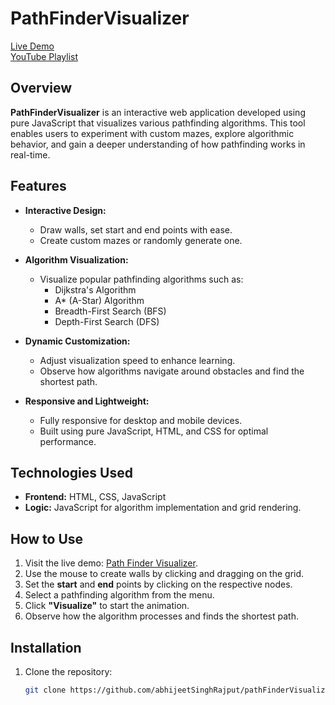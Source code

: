 # PathFinderVisualizer  
[Live Demo](https://path-explorer.netlify.app)  
[YouTube Playlist](https://www.youtube.com/watch?v=Oaf9mR9oDT8&list=PLZ92O1inS6VmlSaCzdxm5_Jf2IyJesCF4&pp=iAQB)  

## Overview  
**PathFinderVisualizer** is an interactive web application developed using pure JavaScript that visualizes various pathfinding algorithms. This tool enables users to experiment with custom mazes, explore algorithmic behavior, and gain a deeper understanding of how pathfinding works in real-time.  

## Features  
- **Interactive Design:**  
  - Draw walls, set start and end points with ease.  
  - Create custom mazes or randomly generate one.  

- **Algorithm Visualization:**  
  - Visualize popular pathfinding algorithms such as:  
    - Dijkstra's Algorithm  
    - A* (A-Star) Algorithm  
    - Breadth-First Search (BFS)  
    - Depth-First Search (DFS)  

- **Dynamic Customization:**  
  - Adjust visualization speed to enhance learning.  
  - Observe how algorithms navigate around obstacles and find the shortest path.  

- **Responsive and Lightweight:**  
  - Fully responsive for desktop and mobile devices.  
  - Built using pure JavaScript, HTML, and CSS for optimal performance.  

## Technologies Used  
- **Frontend:** HTML, CSS, JavaScript  
- **Logic:** JavaScript for algorithm implementation and grid rendering.  

## How to Use  
1. Visit the live demo: [Path Finder Visualizer](https://path-explorer.netlify.app).  
2. Use the mouse to create walls by clicking and dragging on the grid.  
3. Set the **start** and **end** points by clicking on the respective nodes.  
4. Select a pathfinding algorithm from the menu.  
5. Click **"Visualize"** to start the animation.  
6. Observe how the algorithm processes and finds the shortest path.  

## Installation  

1. Clone the repository:  
   ```bash  
   git clone https://github.com/abhijeetSinghRajput/pathFinderVisualizer.git